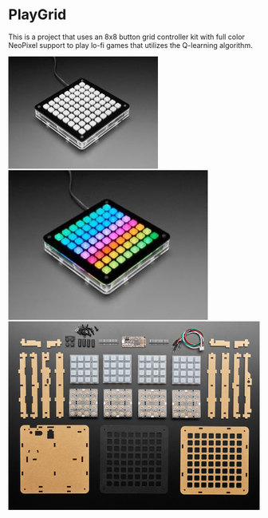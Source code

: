 # PlayGrid

This is a project that uses an 8x8 button grid controller kit with full color
NeoPixel support to play lo-fi games that utilizes the Q-learning algorithm.

![Alt text](neotrellis_off.jpg?raw=true "NeoTrellis off")
![Alt text](neotrellis_rainbow.jpg?raw=true "NeoTrellis rainbow")
![Alt text](neotrellis_kit.jpg?raw=true "NeoTrellis rainbow")
